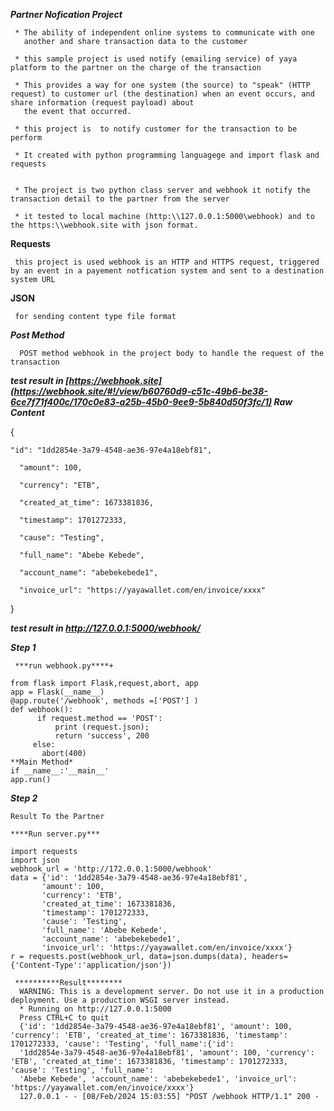 
***Partner Nofication Project***

     * The ability of independent online systems to communicate with one 
       another and share transaction data to the customer
       
     * this sample project is used notify (emailing service) of yaya platform to the partner on the charge of the transaction  
       
     * This provides a way for one system (the source) to "speak" (HTTP request) to customer url (the destination) when an event occurs, and share information (request payload) about 
       the event that occurred.
    
     * this project is  to notify customer for the transaction to be perform
  
     * It created with python programming languagege and import flask and requests
     
   
     * The project is two python class server and webhook it notify the transaction detail to the partner from the server 
     
     * it tested to local machine (http:\\127.0.0.1:5000\webhook) and to the https:\\webhook.site with json format.
       
****Requests****

     this project is used webhook is an HTTP and HTTPS request, triggered by an event in a payement notfication system and sent to a destination system URL 
    
****JSON****

     for sending content type file format 

***Post Method***
      
      POST method webhook in the project body to handle the request of the transaction
     

***test result in [https://webhook.site](https://webhook.site/#!/view/b60760d9-c51c-49b6-be38-6ce7f71f400c/170c0e83-a25b-45b0-9ee9-5b840d50f3fc/1) Raw Content***

{

    "id": "1dd2854e-3a79-4548-ae36-97e4a18ebf81",
     
      "amount": 100,
     
      "currency": "ETB",
  
      "created_at_time": 1673381836,
  
      "timestamp": 1701272333,
  
      "cause": "Testing",
  
      "full_name": "Abebe Kebede",
  
      "account_name": "abebekebede1",
  
      "invoice_url": "https://yayawallet.com/en/invoice/xxxx"
  
}

***test result in http://127.0.0.1:5000/webhook/***

***Step 1*** 

     ***run webhook.py****+
      
    from flask import Flask,request,abort, app
    app = Flask(__name__)
    @app.route('/webhook', methods =['POST'] )
    def webhook():
          if request.method == 'POST':
              print (request.json);
              return 'success', 200
         else:
           abort(400)
    **Main Method*
    if __name__:'__main__'
    app.run()

 ***Step 2***
 
    Result To the Partner 
    
    ****Run server.py***

    import requests
    import json
    webhook_url = 'http://172.0.0.1:5000/webhook'
    data = {'id': '1dd2854e-3a79-4548-ae36-97e4a18ebf81',
           'amount': 100,
           'currency': 'ETB',
           'created_at_time': 1673381836,
           'timestamp': 1701272333,
           'cause': 'Testing',
           'full_name': 'Abebe Kebede',
           'account_name': 'abebekebede1',
           'invoice_url': 'https://yayawallet.com/en/invoice/xxxx'}
    r = requests.post(webhook_url, data=json.dumps(data), headers={'Content-Type':'application/json'})

     **********Result********
      WARNING: This is a development server. Do not use it in a production deployment. Use a production WSGI server instead.
      * Running on http://127.0.0.1:5000
      Press CTRL+C to quit
      {'id': '1dd2854e-3a79-4548-ae36-97e4a18ebf81', 'amount': 100, 'currency': 'ETB', 'created_at_time': 1673381836, 'timestamp': 1701272333, 'cause': 'Testing', 'full_name':{'id': 
      '1dd2854e-3a79-4548-ae36-97e4a18ebf81', 'amount': 100, 'currency': 'ETB', 'created_at_time': 1673381836, 'timestamp': 1701272333, 'cause': 'Testing', 'full_name':
      'Abebe Kebede', 'account_name': 'abebekebede1', 'invoice_url': 'https://yayawallet.com/en/invoice/xxxx'}
      127.0.0.1 - - [08/Feb/2024 15:03:55] "POST /webhook HTTP/1.1" 200 -
